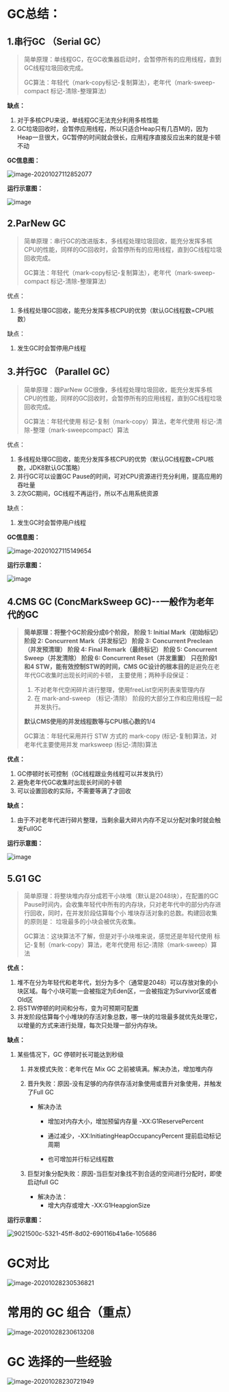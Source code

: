 # GC总结：

## 1.串行GC （Serial GC）

> 简单原理：单线程GC，在GC收集器启动时，会暂停所有的应用线程，直到GC线程垃圾回收完成。
>
> GC算法：年轻代（mark-copy标记-复制算法），老年代（mark-sweep-compact 标记-清除-整理算法）

**缺点：**

1. 对于多核CPU来说，单线程GC无法充分利用多核性能
2. GC垃圾回收时，会暂停应用线程，所以只适合Heap只有几百M的，因为Heap一旦很大，GC暂停的时间就会很长，应用程序直接反应出来的就是卡顿不动

**GC信息图：**

![image-20201027112852077](https://gitee.com/javaboyteam/typora-images/raw/master/img/image-20201027112852077.png)

**运行示意图：**

![image](https://gitee.com/javaboyteam/typora-images/raw/master/img/077ff50e-d399-442a-a476-133380a7ceda-105686.jpg)

## 2.ParNew GC

> 简单原理：串行GC的改进版本，多线程处理垃圾回收，能充分发挥多核CPU的性能，同样的GC回收时，会暂停所有的应用线程，直到GC线程垃圾回收完成。
>
> GC算法：年轻代（mark-copy标记-复制算法），老年代（mark-sweep-compact 标记-清除-整理算法）

优点：

1. 多线程处理GC回收，能充分发挥多核CPU的优势（默认GC线程数=CPU核数）

缺点：

1. 发生GC时会暂停用户线程

## 3.并行GC （Parallel GC）

> 简单原理：跟ParNew GC很像，多线程处理垃圾回收，能充分发挥多核CPU的性能，同样的GC回收时，会暂停所有的应用线程，直到GC线程垃圾回收完成。
>
> GC算法：年轻代使用 标记-复制（mark-copy）算法，老年代使用 标记-清除-整理（mark-sweepcompact）算法

优点：

1. 多线程处理GC回收，能充分发挥多核CPU的优势（默认GC线程数=CPU核数，JDK8默认GC策略）
2. 并行GC可以设置GC Pause的时间，可对CPU资源进行充分利用，提高应用的吞吐量
3. 2次GC期间，GC线程不再运行，所以不占用系统资源

缺点：

1. 发生GC时会暂停用户线程

**GC信息图：**

![image-20201027115149654](https://gitee.com/javaboyteam/typora-images/raw/master/img/image-20201027115149654.png)

**运行示意图：**

![image](https://gitee.com/javaboyteam/typora-images/raw/master/img/cc9e5cea-2272-48f5-9afc-e48686d9b5dd-105686.jpg)

## 4.CMS GC (ConcMarkSweep GC)--一般作为老年代的GC

> **简单原理：**将整个GC阶段分成6个阶段，
> 阶段 1: Initial Mark（初始标记） 
> 阶段 2: Concurrent Mark（并发标记） 
> 阶段 3: Concurrent Preclean（并发预清理） 
> 阶段 4: Final Remark（最终标记） 
> 阶段 5: Concurrent Sweep（并发清除） 
> 阶段 6: Concurrent Reset（并发重置）
> 只在阶段1和4 STW，能有效控制STW的时间，CMS GC设计的**根本目的**是避免在老年代GC收集时出现长时间的卡顿，
>主要使用；两种手段保证：
> 1. 不对老年代空闲碎片进行整理，使用freeList空闲列表来管理内存
> 2. 在 mark-and-sweep （标记-清除） 阶段的大部分工作和应用线程一起并发执行。
>
> **默认CMS使用的并发线程数等与CPU核心数的1/4**
>
> GC算法：年轻代采用并行 STW 方式的 mark-copy (标记-复制)算法，对老年代主要使用并发 marksweep (标记-清除)算法

**优点：**

1. GC停顿时长可控制（GC线程跟业务线程可以并发执行）
2. 避免老年代GC收集时出现长时间的卡顿
3. 可以设置回收的实际，不需要等满了才回收

**缺点：**
1. 由于不对老年代进行碎片整理，当剩余最大碎片内存不足以分配对象时就会触发FullGC

**运行示意图：**

![image](https://gitee.com/javaboyteam/typora-images/raw/master/img/b759e096-c0e7-4a37-afd4-cfe486cc77fd-105686.jpg)

## 5.G1 GC

> 简单原理：将整块堆内存分成若干小块堆（默认是2048块），在配置的GC Pause时间内，会收集年轻代中所有的内存块，只对老年代中的部分内存进行回收，同时，在并发阶段估算每个小 堆块存活对象的总数。构建回收集的原则是： 垃圾最多的小块会被优先收集。
>
> GC算法：这块算法不了解，但是对于小块堆来说，感觉还是年轻代使用 标记-复制（mark-copy）算法，老年代使用 标记-清除（mark-sweep）算法

**优点：**

1. 堆不在分为年轻代和老年代，划分为多个（通常是2048）可以存放对象的小块区域。每个小块可能一会被指定为Eden区，一会被指定为Survivor区或者Old区
2. 将STW停顿的时间和分布，变为可预期可配置
3. 并发阶段估算每个小堆块的存活对象总数，哪一块的垃圾最多就优先处理它，以增量的方式来进行处理，每次只处理一部分内存块。

**缺点：**

1. 某些情况下，GC 停顿时长可能达到秒级

   1. 并发模式失败：老年代在 Mix GC 之前被填满。解决办法，增加堆内存

   2. 晋升失败：原因-没有足够的内存供存活对象使用或晋升对象使用，并触发了Full GC

      - 解决办法

        - 增加对内存大小，增加预留内存量 -XX:G1ReservePercent

        - 通过减少，-XX:InitiatingHeapOccupancyPercent 提前启动标记周期

        - 也可增加并行标记线程数

   3. 巨型对象分配失败：原因-当巨型对象找不到合适的空间进行分配时，即使启动full GC

      - 解决办法：
        - 增大内存或增大 -XX:G1HeapgionSize

**运行示意图：**

![9021500c-5321-45ff-8d02-690116b41a6e-105686](https://gitee.com/javaboyteam/typora-images/raw/master/img/9021500c-5321-45ff-8d02-690116b41a6e-105686.jpg)

# GC对比



![image-20201028230536821](https://gitee.com/javaboyteam/typora-images/raw/master/img/image-20201028230536821.png)

# 常用的 GC 组合（重点）

![image-20201028230613208](https://gitee.com/javaboyteam/typora-images/raw/master/img/image-20201028230613208.png)

# GC 选择的一些经验

![image-20201028230721949](https://gitee.com/javaboyteam/typora-images/raw/master/img/image-20201028230721949.png)